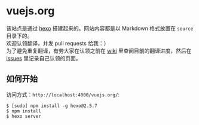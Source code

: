 # vuejs.org

该站点是通过 [hexo](http://hexo.io/) 搭建起来的。网站内容都是以 Markdown 格式放置在 `source` 目录下的。  
欢迎认领翻译，并发 pull requests 给我：）  
为了避免重复翻译，有劳大家在认领之前在 [wiki](https://github.com/Jinjiang/vuejs.org/wiki) 里查阅目前的翻译进度，然后在 [issues](https://github.com/Jinjiang/vuejs.org/issues) 里记录自己认领的页面。

## 如何开始

访问方式：`http://localhost:4000/vuejs.org/`:

```
$ [sudo] npm install -g hexo@2.5.7
$ npm install
$ hexo server
```
